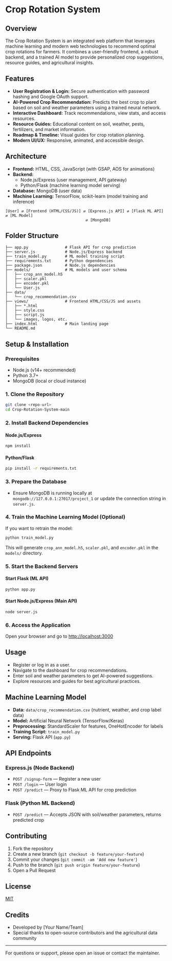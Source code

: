 # Crop Rotation System

## Overview

The Crop Rotation System is an integrated web platform that leverages machine learning and modern web technologies to recommend optimal crop rotations for farmers. It combines a user-friendly frontend, a robust backend, and a trained AI model to provide personalized crop suggestions, resource guides, and agricultural insights.

## Features
- **User Registration & Login:** Secure authentication with password hashing and Google OAuth support.
- **AI-Powered Crop Recommendation:** Predicts the best crop to plant based on soil and weather parameters using a trained neural network.
- **Interactive Dashboard:** Track recommendations, view stats, and access resources.
- **Resource Guides:** Educational content on soil, weather, pests, fertilizers, and market information.
- **Roadmap & Timeline:** Visual guides for crop rotation planning.
- **Modern UI/UX:** Responsive, animated, and accessible design.

## Architecture

- **Frontend:** HTML, CSS, JavaScript (with GSAP, AOS for animations)
- **Backend:**
  - Node.js/Express (user management, API gateway)
  - Python/Flask (machine learning model serving)
- **Database:** MongoDB (user data)
- **Machine Learning:** TensorFlow, scikit-learn (model training and inference)

```
[User] ⇄ [Frontend (HTML/CSS/JS)] ⇄ [Express.js API] ⇄ [Flask ML API] ⇄ [ML Model]
                                   ⇄ [MongoDB]
```

## Folder Structure

```
├── app.py                # Flask API for crop prediction
├── server.js             # Node.js/Express backend
├── train_model.py        # ML model training script
├── requirements.txt      # Python dependencies
├── package.json          # Node.js dependencies
├── models/               # ML models and user schema
│   ├── crop_ann_model.h5
│   ├── scaler.pkl
│   ├── encoder.pkl
│   └── User.js
├── data/
│   └── crop_recommendation.csv
├── views/                # Frontend HTML/CSS/JS and assets
│   ├── *.html
│   ├── style.css
│   ├── script.js
│   └── images, logos, etc.
├── index.html            # Main landing page
└── README.md
```

## Setup & Installation

### Prerequisites
- Node.js (v14+ recommended)
- Python 3.7+
- MongoDB (local or cloud instance)

### 1. Clone the Repository
```bash
git clone <repo-url>
cd Crop-Rotation-System-main
```

### 2. Install Backend Dependencies
#### Node.js/Express
```bash
npm install
```
#### Python/Flask
```bash
pip install -r requirements.txt
```

### 3. Prepare the Database
- Ensure MongoDB is running locally at `mongodb://127.0.0.1:27017/project_1` or update the connection string in `server.js`.

### 4. Train the Machine Learning Model (Optional)
If you want to retrain the model:
```bash
python train_model.py
```
This will generate `crop_ann_model.h5`, `scaler.pkl`, and `encoder.pkl` in the `models/` directory.

### 5. Start the Backend Servers
#### Start Flask (ML API)
```bash
python app.py
```
#### Start Node.js/Express (Main API)
```bash
node server.js
```

### 6. Access the Application
Open your browser and go to [http://localhost:3000](http://localhost:3000)

## Usage
- Register or log in as a user.
- Navigate to the dashboard for crop recommendations.
- Enter soil and weather parameters to get AI-powered suggestions.
- Explore resources and guides for best agricultural practices.

## Machine Learning Model
- **Data:** `data/crop_recommendation.csv` (nutrient, weather, and crop label data)
- **Model:** Artificial Neural Network (TensorFlow/Keras)
- **Preprocessing:** StandardScaler for features, OneHotEncoder for labels
- **Training Script:** `train_model.py`
- **Serving:** Flask API (`app.py`)

## API Endpoints

### Express.js (Node Backend)
- `POST /signup-form` — Register a new user
- `POST /login` — User login
- `POST /predict` — Proxy to Flask ML API for crop prediction

### Flask (Python ML Backend)
- `POST /predict` — Accepts JSON with soil/weather parameters, returns predicted crop

## Contributing
1. Fork the repository
2. Create a new branch (`git checkout -b feature/your-feature`)
3. Commit your changes (`git commit -am 'Add new feature'`)
4. Push to the branch (`git push origin feature/your-feature`)
5. Open a Pull Request

## License
[MIT](LICENSE)

## Credits
- Developed by [Your Name/Team]
- Special thanks to open-source contributors and the agricultural data community

---

For questions or support, please open an issue or contact the maintainer.
